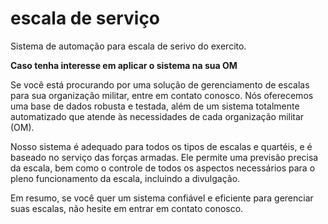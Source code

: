 # escala de serviço
Sistema de automação para escala de serivo do exercito.

**Caso tenha interesse em aplicar o sistema na sua OM**

Se você está procurando por uma solução de gerenciamento de escalas para sua organização militar, entre em contato conosco. 
Nós oferecemos uma base de dados robusta e testada, além de um sistema totalmente automatizado que atende às necessidades de cada organização militar (OM).

Nosso sistema é adequado para todos os tipos de escalas e quartéis, e é baseado no serviço das forças armadas. 
Ele permite uma previsão precisa da escala, bem como o controle de todos os aspectos necessários para o pleno funcionamento da escala, incluindo a divulgação.

Em resumo, se você quer um sistema confiável e eficiente para gerenciar suas escalas, não hesite em entrar em contato conosco.
